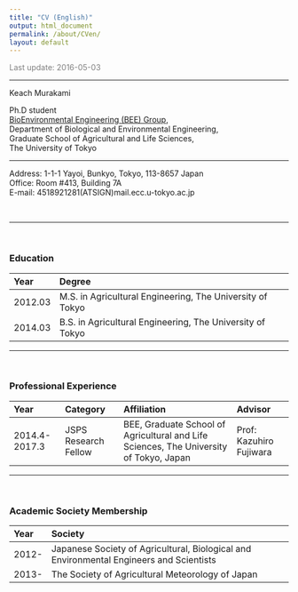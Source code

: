 ```yaml
---
title: "CV (English)"
output: html_document
permalink: /about/CVen/
layout: default
---
```


<FONT color="grey">Last update: 2016-05-03  </FONT><br>

--------------

Keach Murakami


Ph.D student  
[BioEnvironmental Engineering (BEE) Group](http://www.kankyo.en.a.u-tokyo.ac.jp/index-E.htm),  
Department of Biological and Environmental Engineering,  
Graduate School of Agricultural and Life Sciences,  
The University of Tokyo  

-------

Address: 1-1-1 Yayoi, Bunkyo, Tokyo, 113-8657 Japan  
Office: Room #413, Building 7A  
E-mail: 4518921281(ATSIGN)mail.ecc.u-tokyo.ac.jp  

<br>



<!-- ### Expertise -->
<!-- ```{r Expertise, echo = F} -->

<!-- ``` -->

<!-- ------ -->

<!-- ### Research Areas -->
<!-- ```{r Research_Areas, echo = F} -->

<!-- ``` -->

------

<br>

### Education

|Year    |Degree                                                    |
|:-------|:---------------------------------------------------------|
|2012.03 |M.S. in Agricultural Engineering, The University of Tokyo |
|2014.03 |B.S. in Agricultural Engineering, The University of Tokyo |

------

<br>

### Professional Experience

|Year          |Category             |Affiliation                                                                            |Advisor                 |
|:-------------|:--------------------|:--------------------------------------------------------------------------------------|:-----------------------|
|2014.4-2017.3 |JSPS Research Fellow |BEE, Graduate School of Agricultural and Life Sciences, The University of Tokyo, Japan |Prof: Kazuhiro Fujiwara |

------

<br>

### Academic Society Membership

|Year  |Society                                                                                 |
|:-----|:---------------------------------------------------------------------------------------|
|2012- |Japanese Society of Agricultural, Biological and Environmental Engineers and Scientists |
|2013- |The Society of Agricultural Meteorology of Japan                                        |
